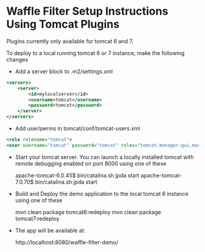 Waffle Filter Setup Instructions Using Tomcat Plugins
=====================================================

Plugins currently only available for tomcat 6 and 7.

To deploy to a local running tomcat 6 or 7 instance, make the following changes

- Add a server block to .m2/settings.xml

``` xml
<servers>
    <server>
        <id>mylocalserver</id>
        <username>tomcat</username>
        <password>tomcat</password>
    </server>
</servers>
```

- Add user/perms in tomcat/conf/tomcat-users.xml

``` xml
<role rolename="tomcat">
<user username="tomcat" password="tomcat" roles="tomcat,manager-gui,manager-script,manager-jmx,manager-status" />
```

- Start your tomcat server. You can launch a locally installed tomcat with remote debugging enabled on port 8000 using one of these

    apache-tomcat-6.0.45$ bin/catalina.sh jpda start
    apache-tomcat-7.0.70$ bin/catalina.sh jpda start

- Build and Deploy the demo application to the local tomcat 6 instance using one of these

    mvn clean package tomcat6:redeploy
    mvn clean package tomcat7:redeploy

- The app will be available at:

    http://localhost:8080/waffle-filter-demo/
